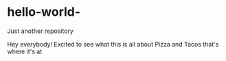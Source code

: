 # hello-world-
Just another repository 

Hey everybody!
Excited to see what this is all about 
Pizza and Tacos that's where it's at 

